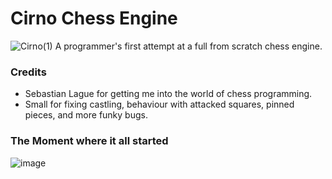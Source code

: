 
# Cirno Chess Engine
![Cirno(1)](https://github.com/DoormatIka/cirno-chess-engine/assets/68234036/077643ad-27f9-4279-b091-0351e8ec7697)
A programmer's first attempt at a full from scratch chess engine.

### Credits
- Sebastian Lague for getting me into the world of chess programming.
- Small for fixing castling, behaviour with attacked squares, pinned pieces, and more funky bugs.

### The Moment where it all started
![image](https://github.com/DoormatIka/cirno-chess-engine/assets/68234036/ba03cadf-0532-4d92-82e0-d6d66d5a0413)
